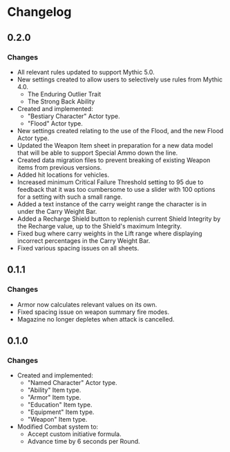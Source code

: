 # Changelog

## 0.2.0

### Changes

* All relevant rules updated to support Mythic 5.0.
* New settings created to allow users to selectively use rules from Mythic 4.0.
    * The Enduring Outlier Trait
    * The Strong Back Ability
* Created and implemented:
    * "Bestiary Character" Actor type.
    * "Flood" Actor type.
* New settings created relating to the use of the Flood, and the new Flood Actor type.
* Updated the Weapon Item sheet in preparation for a new data model that will be able to support Special Ammo down the line.
* Created data migration files to prevent breaking of existing Weapon items from previous versions.
* Added hit locations for vehicles.
* Increased minimum Critical Failure Threshold setting to 95 due to feedback that it was too cumbersome to use a slider with 100 options for a setting with such a small range.
* Added a text instance of the carry weight range the character is in under the Carry Weight Bar.
* Added a Recharge Shield button to replenish current Shield Integrity by the Recharge value, up to the Shield's maximum Integrity.
* Fixed bug where carry weights in the Lift range where displaying incorrect percentages in the Carry Weight Bar.
* Fixed various spacing issues on all sheets.

## 0.1.1

### Changes

* Armor now calculates relevant values on its own.
* Fixed spacing issue on weapon summary fire modes.
* Magazine no longer depletes when attack is cancelled.

## 0.1.0

### Changes

* Created and implemented:
    * "Named Character" Actor type.
    * "Ability" Item type.
    * "Armor" Item type.
    * "Education" Item type.
    * "Equipment" Item type.
    * "Weapon" Item type.
* Modified Combat system to:
    * Accept custom initiative formula.
    * Advance time by 6 seconds per Round.
